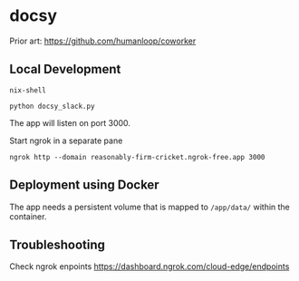 # docsy

Prior art:
https://github.com/humanloop/coworker

## Local Development

```
nix-shell

python docsy_slack.py
```

The app will listen on port 3000.

Start ngrok in a separate pane

```
ngrok http --domain reasonably-firm-cricket.ngrok-free.app 3000
```

## Deployment using Docker

The app needs a persistent volume that is mapped to `/app/data/` within the container.


## Troubleshooting

Check ngrok enpoints https://dashboard.ngrok.com/cloud-edge/endpoints
